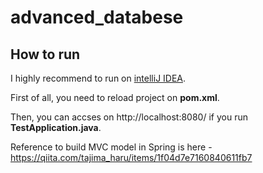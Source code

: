 # advanced_databese



## How to run
I highly recommend to run on [intelliJ IDEA](https://www.jetbrains.com/ja-jp/idea/).

First of all, you need to reload project on **pom.xml**.

Then, you can accses on http://localhost:8080/ if you run **TestApplication.java**.

Reference to build MVC model in Spring is here - https://qiita.com/tajima_haru/items/1f04d7e7160840611fb7
